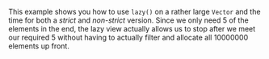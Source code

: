 This example shows you how to use `lazy()` on a rather large `Vector` and the time for both a *strict* and *non-strict* version. Since we only need 5 of the elements in the end, the lazy view actually allows us to stop after we meet our required 5 without having to actually filter and allocate all 10000000 elements up front.

